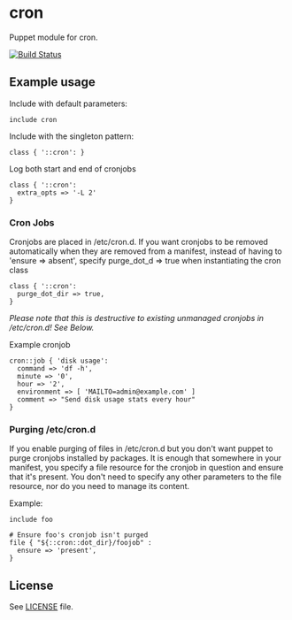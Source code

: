 # cron

Puppet module for cron.

[![Build Status](https://travis-ci.org/butlern/puppet-cron.png)](https://travis-ci.org/butlern/puppet-cron)

## Example usage

Include with default parameters:
```puppet
include cron
```

Include with the singleton pattern:
```puppet
class { '::cron': }
```

Log both start and end of cronjobs
```puppet
class { '::cron':
  extra_opts => '-L 2'
}
```

### Cron Jobs

Cronjobs are placed in /etc/cron.d. If you want cronjobs to be removed
automatically when they are removed from a manifest, instead of having
to 'ensure => absent', specify purge_dot_d => true when instantiating
the cron class

```puppet
class { '::cron':
  purge_dot_dir => true,
}
```

*Please note that this is destructive to existing unmanaged cronjobs in
/etc/cron.d! See Below.*

Example cronjob
```puppet
cron::job { 'disk usage':
  command => 'df -h',
  minute => '0',
  hour => '2',
  environment => [ 'MAILTO=admin@example.com' ]
  comment => "Send disk usage stats every hour"
}
```

### Purging /etc/cron.d

If you enable purging of files in /etc/cron.d but you don't want puppet to
purge cronjobs installed by packages. It is enough that somewhere in your
manifest, you specify a file resource for the cronjob in question and ensure
that it's present. You don't need to specify any other parameters to the
file resource, nor do you need to manage its content.

Example:

```puppet
include foo

# Ensure foo's cronjob isn't purged
file { "${::cron::dot_dir}/foojob" :
  ensure => 'present',
}
```

## License

See [LICENSE](LICENSE) file.
